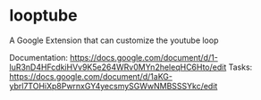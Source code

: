 # looptube
A Google Extension that can customize the youtube loop 

Documentation: https://docs.google.com/document/d/1-luR3nD4HFcdkiHVv9K5e264WRv0MYn2heleqHC6Hto/edit
Tasks: https://docs.google.com/document/d/1aKG-ybrl7TOHiXp8PwrnxGY4yecsmySGWwNMBSSSYkc/edit
